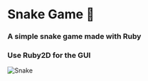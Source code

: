 # Snake Game :snake:
### A simple snake game made with Ruby
### Use Ruby2D for the GUI
![Snake](https://i.postimg.cc/vBpC9vts/Captura-de-pantalla-de-2022-07-19-18-07-57.png)
